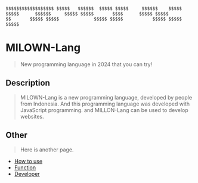 ``
     $$$$$$$$$$$$$$$$$$
   $$$$$   $$$$$$  $$$$$
 $$$$$     $$$$$$    $$$$$
$$$$$      $$$$$$     $$$$$
$$$$$       $$$$      $$$$$
$$$$$        $$       $$$$$
  $$$$$             $$$$$
   $$$$$           $$$$$
    $$$$$         $$$$$
``
# MILOWN-Lang
> New programming language in 2024 that you can try!

## Description
> MILOWN-Lang is a new programming language, developed by people from Indonesia.
And this programming language was developed with JavaScript programming. and MILLON-Lang can be used to develop websites.

## Other
> Here is another page.
- [How to use](how-to-use.md)
- [Function](function.md)
- [Developer](developer.md)
